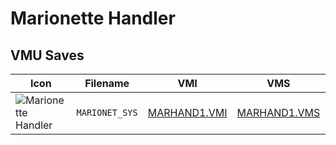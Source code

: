 # Marionette Handler

## VMU Saves

| Icon | Filename | VMI | VMS | Description |
|------|----------|-----|-----|-------------|
| ![Marionette Handler](../icons/MARIONET_SYS.GIF) | `MARIONET_SYS` | [MARHAND1.VMI](MARHAND1.VMI) | [MARHAND1.VMS](MARHAND1.VMS) | All cleared.
